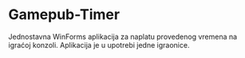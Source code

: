 # Gamepub-Timer
Jednostavna WinForms aplikacija za naplatu provedenog vremena na igraćoj konzoli. Aplikacija je u upotrebi jedne igraonice.
